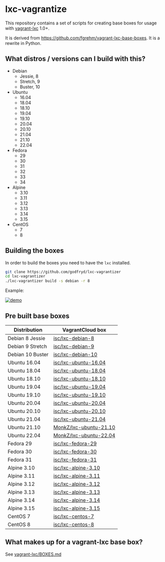 # lxc-vagrantize

This repository contains a set of scripts for creating base boxes for usage with
[vagrant-lxc](https://github.com/fgrehm/vagrant-lxc) 1.0+.

It is derived from https://github.com/fgrehm/vagrant-lxc-base-boxes. It is a rewrite in Python.

## What distros / versions can I build with this?

* Debian
  - Jessie, 8
  - Stretch, 9
  - Buster, 10
* Ubuntu
  - 16.04
  - 18.04
  - 18.10
  - 19.04
  - 19.10
  - 20.04
  - 20.10
  - 21.04
  - 21.10
  - 22.04
* Fedora
  - 29
  - 30
  - 31
  - 32
  - 33
  - 34
* Alpine
  - 3.10
  - 3.11
  - 3.12
  - 3.13
  - 3.14
  - 3.15
* CentOS
  - 7
  - 8

## Building the boxes

In order to build the boxes you need to have the `lxc` installed.

```sh
git clone https://github.com/godfryd/lxc-vagrantizer
cd lxc-vagrantizer
./lxc-vagrantizer build -s debian -r 8
```

Example:

[![demo](https://asciinema.org/a/220315.svg)](https://asciinema.org/a/220315?autoplay=1)

## Pre built base boxes

| Distribution | VagrantCloud box |
| ------------ | ---------------- |
| Debian 8 Jessie | [isc/lxc-debian-8](https://vagrantcloud.com/isc/lxc-debian-8) |
| Debian 9 Stretch | [isc/lxc-debian-9](https://vagrantcloud.com/isc/lxc-debian-9) |
| Debian 10 Buster | [isc/lxc-debian-10](https://vagrantcloud.com/isc/lxc-debian-10) |
| Ubuntu 16.04 | [isc/lxc-ubuntu-16.04](https://vagrantcloud.com/isc/lxc-ubuntu-16.04) |
| Ubuntu 18.04 | [isc/lxc-ubuntu-18.04](https://vagrantcloud.com/isc/lxc-ubuntu-18.04) |
| Ubuntu 18.10 | [isc/lxc-ubuntu-18.10](https://vagrantcloud.com/isc/lxc-ubuntu-18.10) |
| Ubuntu 19.04 | [isc/lxc-ubuntu-19.04](https://vagrantcloud.com/isc/lxc-ubuntu-19.04) |
| Ubuntu 19.10 | [isc/lxc-ubuntu-19.10](https://vagrantcloud.com/isc/lxc-ubuntu-19.10) |
| Ubuntu 20.04 | [isc/lxc-ubuntu-20.04](https://vagrantcloud.com/isc/lxc-ubuntu-20.04) |
| Ubuntu 20.10 | [isc/lxc-ubuntu-20.10](https://vagrantcloud.com/isc/lxc-ubuntu-20.10) |
| Ubuntu 21.04 | [isc/lxc-ubuntu-21.04](https://vagrantcloud.com/isc/lxc-ubuntu-21.04) |
| Ubuntu 21.10 | [MonkZ/lxc-ubuntu-21.10](https://vagrantcloud.com/MonkZ/lxc-ubuntu-21.10) |
| Ubuntu 22.04 | [MonkZ/lxc-ubuntu-22.04](https://vagrantcloud.com/MonkZ/lxc-ubuntu-22.04) |
| Fedora 29 | [isc/lxc-fedora-29](https://vagrantcloud.com/isc/lxc-fedora-29) |
| Fedora 30 | [isc/lxc-fedora-30](https://vagrantcloud.com/isc/lxc-fedora-30) |
| Fedora 31 | [isc/lxc-fedora-31](https://vagrantcloud.com/isc/lxc-fedora-31) |
| Alpine 3.10 | [isc/lxc-alpine-3.10](https://vagrantcloud.com/isc/lxc-alpine-3.10) |
| Alpine 3.11 | [isc/lxc-alpine-3.11](https://vagrantcloud.com/isc/lxc-alpine-3.11) |
| Alpine 3.12 | [isc/lxc-alpine-3.12](https://vagrantcloud.com/isc/lxc-alpine-3.12) |
| Alpine 3.13 | [isc/lxc-alpine-3.13](https://vagrantcloud.com/isc/lxc-alpine-3.13) |
| Alpine 3.14 | [isc/lxc-alpine-3.14](https://vagrantcloud.com/isc/lxc-alpine-3.14) |
| Alpine 3.15 | [isc/lxc-alpine-3.15](https://vagrantcloud.com/isc/lxc-alpine-3.15) |
| CentOS 7 | [isc/lxc-centos-7](https://vagrantcloud.com/isc/lxc-centos-7) |
| CentOS 8 | [isc/lxc-centos-8](https://vagrantcloud.com/isc/lxc-centos-8) |


## What makes up for a vagrant-lxc base box?

See [vagrant-lxc/BOXES.md](https://github.com/fgrehm/vagrant-lxc/blob/master/BOXES.md)
